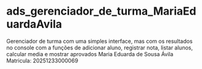 # ads_gerenciador_de_turma_MariaEduardaAvila
Gerenciador de turma com uma simples interface, mas com os resultados no console com a funções de adicionar aluno, registrar nota, listar alunos, calcular media e mostrar aprovados
Maria Eduarda de Sousa Ávila
Matricula: 20251233000069

